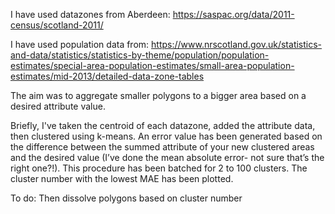 I have used datazones from Aberdeen: https://saspac.org/data/2011-census/scotland-2011/

I have used population data from: https://www.nrscotland.gov.uk/statistics-and-data/statistics/statistics-by-theme/population/population-estimates/special-area-population-estimates/small-area-population-estimates/mid-2013/detailed-data-zone-tables

The aim was to aggregate smaller polygons to a bigger area based on a desired attribute value.

Briefly, I've taken the centroid of each datazone, added the attribute data, then clustered using k-means. An error value has been generated based on the difference between the summed attribute of your new clustered areas and the desired value (I’ve done the mean absolute error- not sure that’s the right one?!). This procedure has been batched for 2 to 100 clusters. The cluster number with the lowest MAE has been plotted.

To do: Then dissolve polygons based on cluster number 
